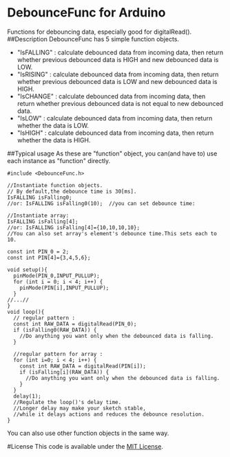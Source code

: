 # DebounceFunc for Arduino
Functions for debouncing data, especially good for digitalRead().
##Description
DebounceFunc has 5 simple function objects.

+ "IsFALLING" : calculate debounced data from incoming data, then return whether previous debounced data is HIGH and new debounced data is LOW.
+ "IsRISING" : calculate debounced data from incoming data, then return whether previous debounced data is LOW and new debounced data is HIGH.
+ "IsCHANGE" : calculate debounced data from incoming data, then return whether previous debounced data is not equal to  new debounced data.
+ "IsLOW" : calculate debounced data from incoming data, then return whether the data is LOW.
+ "IsHIGH" : calculate debounced data from incoming data, then return whether the data is HIGH.

##Typical usage
As these are "function" object, you can(and have to) use each instance as  "function" directly.


```
#include <DebounceFunc.h>

//Instantiate function objects.
// By default,the debounce time is 30[ms].
IsFALLING isFalling0;  
//or: IsFALLING isFalling0(10);  //you can set debounce time:

//Instantiate array:
IsFALLING isFalling[4];
//or: IsFALLING isFalling[4]={10,10,10,10};    
//You can also set array's element's debounce time.This sets each to 10.

const int PIN_0 = 2;
const int PIN[4]={3,4,5,6};

void setup(){
  pinMode(PIN_0,INPUT_PULLUP);
  for (int i = 0; i < 4; i++) {
    pinMode(PIN[i],INPUT_PULLUP);
  }
//...//
}
void loop(){
  // regular pattern :
  const int RAW_DATA = digitalRead(PIN_0);
  if (isFalling0(RAW_DATA)) {
    //Do anything you want only when the debounced data is falling.
  }

  //regular pattern for array :
  for (int i=0; i < 4; i++) {
    const int RAW_DATA = digitalRead(PIN[i]);
    if (isFalling[i](RAW_DATA)) {
      //Do anything you want only when the debounced data is falling.
    }
  }
  delay(1);
  //Regulate the loop()'s delay time.
  //Longer delay may make your sketch stable,
  //while it delays actions and reduces the debounce resolution.
}
```
You can also use other function objects in the same way.

#License
This code is available under the [MIT License](http://opensource.org/licenses/mit-license.php).

